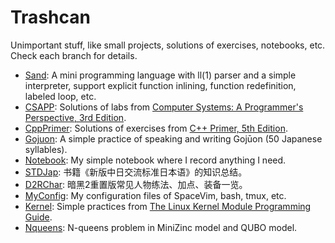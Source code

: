 # Trashcan
Unimportant stuff, like small projects, solutions of exercises, notebooks, etc. Check each branch for details.

- [Sand](../../tree/Sand): A mini programming language with ll(1) parser and a simple interpreter, support explicit function inlining, function redefinition, labeled loop, etc.
- [CSAPP](../../tree/CSAPP): Solutions of labs from [Computer Systems: A Programmer's Perspective, 3rd Edition](https://www.amazon.com/Computer-Systems-Programmers-Perspective-3rd/dp/013409266X/ref=tmm_hrd_swatch_0?_encoding=UTF8&qid=1671011351&sr=8-1).
- [CppPrimer](../../tree/CppPrimer): Solutions of exercises from [C++ Primer, 5th Edition](https://www.amazon.com/Primer-5th-Stanley-B-Lippman/dp/0321714113/ref=sr_1_1?crid=4YA3HM3T2CSV&keywords=c%2B%2B+primer+5th+edition&qid=1671011495&sprefix=c%2B%2B+Primer%2Caps%2C318&sr=8-1). 
- [Gojuon](../../tree/Gojuon): A simple practice of speaking and writing Gojūon (50 Japanese syllables).
- [Notebook](../../tree/Notebook): My simple notebook where I record anything I need.
- [STDJap](../../tree/STDJap): 书籍《新版中日交流标准日本语》的知识总结。
- [D2RChar](../../tree/D2RChar): 暗黑2重置版常见人物练法、加点、装备一览。
- [MyConfig](../../tree/MyConfig): My configuration files of SpaceVim, bash, tmux, etc.
- [Kernel](../../tree/Kernel): Simple practices from [The Linux Kernel Module Programming Guide](https://sysprog21.github.io/lkmpg/).
- [Nqueens](../../tree/Nqueens): N-queens problem in MiniZinc model and QUBO model.
